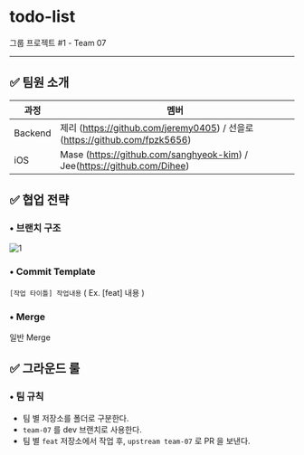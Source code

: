 # todo-list
그룹 프로젝트 #1 - Team 07

---

## ✅ 팀원 소개

|과정|멤버|
|---|---|
|Backend|제리 (https://github.com/jeremy0405) / 선을로 (https://github.com/fpzk5656) |
|iOS|Mase (https://github.com/sanghyeok-kim) / Jee(https://github.com/Dihee)|


## ✅ 협업 전략

### • 브랜치 구조

![1](https://user-images.githubusercontent.com/92635121/161460133-8a1bfffe-9892-417b-a127-90268a9c2ebe.png)

### • Commit Template  
`[작업 타이틀] 작업내용` ( Ex. [feat] 내용 )

### • Merge  
일반 Merge


## ✅ 그라운드 룰

### • 팀 규칙

* 팀 별 저장소를 폴더로 구분한다.
* `team-07` 를 dev 브랜치로 사용한다.
* 팀 별 `feat` 저장소에서 작업 후, `upstream team-07` 로 PR 을 보낸다.
